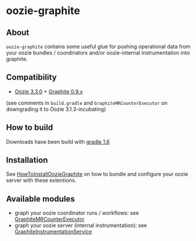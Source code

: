 
# oozie-graphite

## About

`oozie-graphite` contains some useful glue for pushing operational data from your oozie bundles / coordinators 
and/or oozie-internal instrumentation into graphite. 

## Compatibility

* [Oozie 3.3.0](http://oozie.apache.org/) + [Graphite 0.9.x](http://graphite.readthedocs.org/en/0.9.10)
 
(see comments in `build.gradle` and `GraphiteMRCounterExecutor` on downgrading it to Oozie 3.1.3-incubating)

## How to build

Downloads have been build with [gradle 1.6](http://www.gradle.org/downloads)

## Installation

See [HowToInstallOozieGraphite](https://bitbucket.org/syscrest/oozie-graphite/wiki/HowToInstallOozieGraphite) on how to bundle and configure your oozie server with these extentions.

## Available modules

* graph your oozie coordinator runs / workflows: see [GraphiteMRCounterExecutor](https://bitbucket.org/syscrest/oozie-graphite/wiki/GraphiteMRCounterExecutor)
* graph your oozie server (internal instrumentation): see [GraphiteInstrumentationService](https://bitbucket.org/syscrest/oozie-graphite/wiki/GraphiteInstrumentationService)


